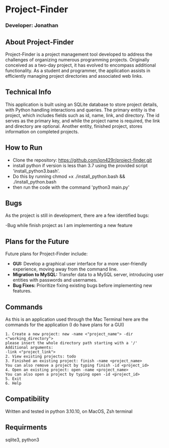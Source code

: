 # Project-Finder

### Developer: Jonathan

## About Project-Finder

Project-Finder is a project management tool developed to address the challenges of organizing numerous programming projects. Originally conceived as a two-day project, it has evolved to encompass additional functionality. As a student and programmer, the application assists in efficiently managing project directories and associated web links.

## Technical Info

This application is built using an SQLite database to store project details, with Python handling interactions and queries. The primary entity is the project, which includes fields such as id, name, link, and directory. The id serves as the primary key, and while the project name is required, the link and directory are optional. Another entity, finished project, stores information on completed projects.

## How to Run

- Clone the repository: https://github.com/jon429r/project-finder.git
- install python if version is less than 3.7 using the provided script 'install_python3.bash'.
- Do this by running chmod +x ./install_python.bash && ./install_python.bash
- then run the code with the command 'python3 main.py'

## Bugs

As the project is still in development, there are a few identified bugs:

-Bug while finish project as I am implementing a new feature

## Plans for the Future

Future plans for Project-Finder include:

- **GUI:** Develop a graphical user interface for a more user-friendly experience, moving away from the command line.
- **Migration to MySQL:** Transfer data to a MySQL server, introducing user entities with passwords and usernames.
- **Bug Fixes:** Prioritize fixing existing bugs before implementing new features.


## Commands

As this is an application used through the Mac Terminal here are the commands for the application (I do have plans for a GUI)

    1. Create a new project: new -name <"project_name"> -dir <"working_directory"> 
    please insert the whole directory path starting with a '/'
    Additional arguments: 
    -link <"project_link">
    2. View existing projects: todo 
    3. Finished an existing project: finish -name <project_name> 
    You can also remove a project by typing finish -id <project_id> 
    4. Open an existing project: open -name <project_name> 
    You can also open a project by typing open -id <project_id> 
    5. Exit 
    6. Help 

## Compatibility

Written and tested in python 3.10.10, on MacOS, Zsh terminal

## Requirments

sqlite3, python3
